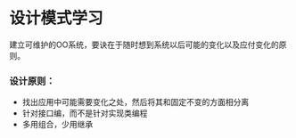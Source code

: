 # 设计模式学习

建立可维护的OO系统，要诀在于随时想到系统以后可能的变化以及应付变化的原则。

### 设计原则：
- 找出应用中可能需要变化之处，然后将其和固定不变的方面相分离
- 针对接口编，而不是针对实现类编程
- 多用组合，少用继承